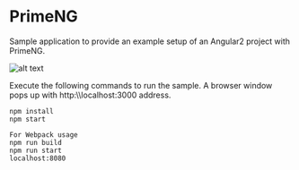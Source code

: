 # PrimeNG
Sample application to provide an example setup of an Angular2 project with PrimeNG.

![alt text](http://www.primefaces.org/images/primeng.png "PrimeNG")

Execute the following commands to run the sample. A browser window pops up with http:\\\\localhost:3000 address.

```
npm install
npm start

For Webpack usage
npm run build
npm run start
localhost:8080
```
